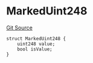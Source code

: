 # MarkedUint248
[Git Source](https://github.com/lidofinance/community-staking-module/blob/d9f9dfd1023f7776110e7eb983ac3b5174e93893/src/interfaces/ICSExitPenalties.sol)


```solidity
struct MarkedUint248 {
    uint248 value;
    bool isValue;
}
```

